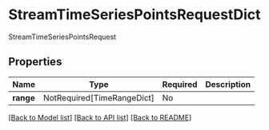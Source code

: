 # StreamTimeSeriesPointsRequestDict

StreamTimeSeriesPointsRequest

## Properties
| Name | Type | Required | Description |
| ------------ | ------------- | ------------- | ------------- |
**range** | NotRequired[TimeRangeDict] | No |  |


[[Back to Model list]](../../../README.md#models-v2-link) [[Back to API list]](../../README.md#documentation-for-api-endpoints) [[Back to README]](../../README.md)
